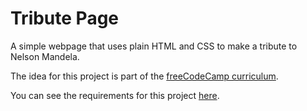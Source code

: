 # Tribute Page

A simple webpage that uses plain HTML and CSS to make a tribute to Nelson Mandela.

The idea for this project is part of the [freeCodeCamp curriculum](https://learn.freecodecamp.org/).

You can see the requirements for this project [here](https://learn.freecodecamp.org/responsive-web-design/responsive-web-design-projects/build-a-tribute-page/).
